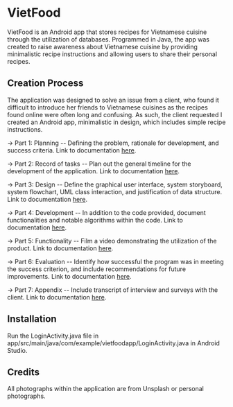 # VietFood
VietFood is an Android app that stores recipes for Vietnamese cuisine through the utilization of databases. Programmed in Java, the app was created to raise awareness about Vietnamese cuisine by providing minimalistic recipe instructions and allowing users to share their personal recipes.

## Creation Process
The application was designed to solve an issue from a client, who found it difficult to introduce her friends to Vietnamese cuisines as the recipes found online were often long and confusing. As such, the client requested I created an Android app, minimalistic in design, which includes simple recipe instructions. 
  
  → Part 1: Planning -- Defining the problem, rationale for development, and success criteria. Link to documentation [here](https://drive.google.com/file/d/1Arm3wEG6egSRmfzcR7nsQTQvEMTgbFyn/view?usp=share_link).
  
  → Part 2: Record of tasks -- Plan out the general timeline for the development of the application. Link to documentation [here](https://docs.google.com/spreadsheets/d/1438jmc60yZ8WATKhLwyFUdHgVIiW7_MZ/edit?usp=share_link&ouid=101330821966771009685&rtpof=true&sd=true).
  
  → Part 3: Design -- Define the graphical user interface, system storyboard, system flowchart, UML class interaction, and justification of data structure. Link to documentation [here](https://drive.google.com/file/d/1d13xU7pKH70bJd7o2isHXlXHEQT1yoqx/view?usp=share_link).
  
  → Part 4: Development -- In addition to the code provided, document functionalities and notable algorithms within the code. Link to documentation [here](https://drive.google.com/file/d/1kEuhx1F4w5neoiH75izze_5pVVqrMrHA/view?usp=share_link).
  
  → Part 5: Functionality -- Film a video demonstrating the utilization of the product. Link to documentation [here](https://drive.google.com/file/d/1RPXq99bkzUoTswDgIZrumVEP0qKt6ZGN/view?usp=share_link).
  
  → Part 6: Evaluation -- Identify how successful the program was in meeting the success criterion, and include recommendations for future improvements. Link to documentation [here](https://drive.google.com/file/d/1SnLudvq44n1GsjhLxQayz7TPwsSDcXN-/view?usp=share_link).
  
  → Part 7: Appendix -- Include transcript of interview and surveys with the client. Link to documentation [here](https://drive.google.com/file/d/1U_cFFN4pyAuv2eTiPWhQmucSEWJqYBim/view?usp=share_link).

## Installation
Run the LoginActivity.java file in app/src/main/java/com/example/vietfoodapp/LoginActivity.java in Android Studio.

## Credits 
All photographs within the application are from Unsplash or personal photographs. 
